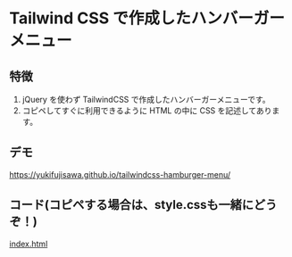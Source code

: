 # Tailwind CSS で作成したハンバーガーメニュー

## 特徴

1. jQuery を使わず TailwindCSS で作成したハンバーガーメニューです。
2. コピペしてすぐに利用できるように HTML の中に CSS を記述してあります。

## デモ

https://yukifujisawa.github.io/tailwindcss-hamburger-menu/

## コード(コピペする場合は、style.cssも一緒にどうぞ！)

[index.html](https://github.com/YukiFujisawa/tailwindcss-hamburger-menu/blob/main/index.html)


